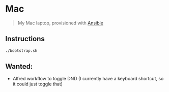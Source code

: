 # Mac

> My Mac laptop, provisioned with [Ansible](https://github.com/ansible/ansible)

## Instructions

```sh
./bootstrap.sh
```

## Wanted:

- Alfred workflow to toggle DND (I currently have a keyboard shortcut, so it
    could just toggle that)
